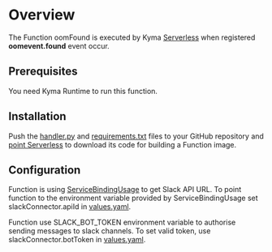 # Overview

The Function oomFound is executed by Kyma [Serverless](https://kyma-project.io/docs/components/serverless/) when registered **oomevent.found** event occur.

## Prerequisites

You need Kyma Runtime to run this function.

## Installation

Push the [handler.py](handler.py) and [requirements.txt](requirements.txt) files to your GitHub repository and [point Serverless](https://kyma-project.io/docs/components/serverless/#tutorials-create-a-function-from-git-repository-sources) to download its code for building a Function image.

## Configuration

Function is using [ServiceBindingUsage](https://kyma-project.io/docs/components/serverless/#tutorials-bind-a-service-instance-to-a-function) to get Slack API URL. To point function to the environment variable provided by ServiceBindingUsage set slackConnector.apiId in [values.yaml](../pubsubConnector/values.yaml).

Function use SLACK_BOT_TOKEN environment variable to authorise sending messages to slack channels. To set valid token, use slackConnector.botToken in [values.yaml](../pubsubConnector/values.yaml).
